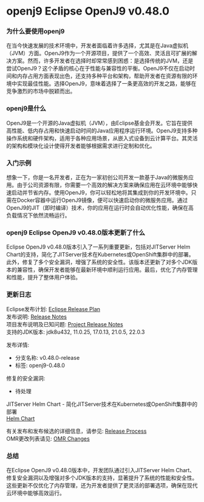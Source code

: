 # openj9 Eclipse OpenJ9 v0.48.0
### 为什么要使用openj9

在当今快速发展的技术环境中，开发者面临着许多选择，尤其是在Java虚拟机（JVM）方面。OpenJ9作为一个开源项目，提供了一个高效、灵活且可扩展的解决方案。然而，许多开发者在选择时却常常感到困惑：是选择传统的JVM，还是尝试OpenJ9？这个矛盾的核心在于性能与兼容性的平衡。OpenJ9不仅在启动时间和内存占用方面表现出色，还支持多种平台和架构，帮助开发者在资源有限的环境中实现最佳性能。选择OpenJ9，意味着选择了一条更高效的开发之路，能够在竞争激烈的市场中脱颖而出。

### openj9是什么

OpenJ9是一个开源的Java虚拟机（JVM），由Eclipse基金会开发。它旨在提供高性能、低内存占用和快速启动时间的Java应用程序运行环境。OpenJ9支持多种操作系统和硬件架构，适用于各种应用场景，从嵌入式设备到云计算平台。其灵活的架构和模块化设计使得开发者能够根据需求进行定制和优化。

### 入门示例

想象一下，你是一名开发者，正在为一家初创公司开发一款基于Java的微服务应用。由于公司资源有限，你需要一个高效的解决方案来确保应用在云环境中能够快速启动并节省内存。使用OpenJ9，你可以轻松地将其集成到你的开发环境中。只需在Docker容器中运行OpenJ9镜像，便可以快速启动你的微服务应用。通过OpenJ9的JIT（即时编译）技术，你的应用在运行时会自动优化性能，确保在高负载情况下依然流畅运行。

### openj9 Eclipse OpenJ9 v0.48.0版本更新了什么

Eclipse OpenJ9 v0.48.0版本引入了一系列重要更新，包括对JITServer Helm Chart的支持，简化了JITServer技术在Kubernetes或OpenShift集群中的部署。此外，修复了多个安全漏洞，增强了系统的安全性。该版本还更新了对多个JDK版本的兼容性，确保开发者能够在最新环境中顺利运行应用。最后，优化了内存管理和性能，提升了整体用户体验。

### 更新日志

Eclipse发布计划: [Eclipse Release Plan](https://projects.eclipse.org/projects/technology.openj9/releases/0.48.0)  
发布说明: [Release Notes](https://eclipse.dev/openj9/docs/version0.48)  
项目发布说明及已知问题: [Project Release Notes](https://github.com/eclipse-openj9/openj9/blob/master/doc/release-notes/0.48/0.48.md)  
支持的JDK版本: jdk8u432, 11.0.25, 17.0.13, 21.0.5, 22.0.3  

发布详情:  
- 分支名称: v0.48.0-release  
- 标签: openj9-0.48.0  

修复的安全漏洞:  
- 待处理  

JITServer Helm Chart - 简化JITServer技术在Kubernetes或OpenShift集群中的部署  
[Helm Chart](https://github.com/eclipse/openj9-utils/tree/master/helm-chart/openj9-jitserver-chart)  

有关发布和发布候选的详细信息，请参见: [Release Process](https://github.com/eclipse-openj9/openj9/blob/master/doc/processes/release_process.md)  
OMR更改列表请见: [OMR Changes](https://github.com/eclipse-openj9-omr/releases/tag/openj9-0.48.0)  

### 总结

在Eclipse OpenJ9 v0.48.0版本中，开发团队通过引入JITServer Helm Chart、修复安全漏洞以及增强对多个JDK版本的支持，显著提升了系统的性能和安全性。这些更新不仅优化了内存管理，还为开发者提供了更灵活的部署选项，确保在现代云环境中能够高效运行。
